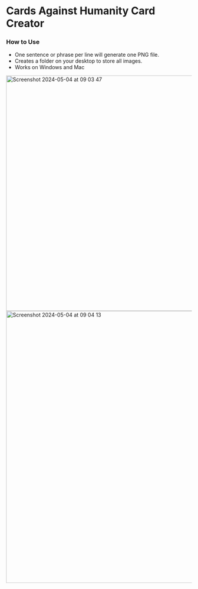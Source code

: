# Cards Against Humanity Card Creator

### How to Use
- One sentence or phrase per line will generate one PNG file.
- Creates a folder on your desktop to store all images.
- Works on Windows and Mac

<img width="637" alt="Screenshot 2024-05-04 at 09 03 47" src="https://github.com/DanBirks888/CardsAgainstHumanity/assets/63508057/03e00d04-4b9b-4e1f-b13d-374dbcf01b40">
<img width="736" alt="Screenshot 2024-05-04 at 09 04 13" src="https://github.com/DanBirks888/CardsAgainstHumanity/assets/63508057/d98878f1-a4eb-419f-bf3e-ad5f20682cd3">
